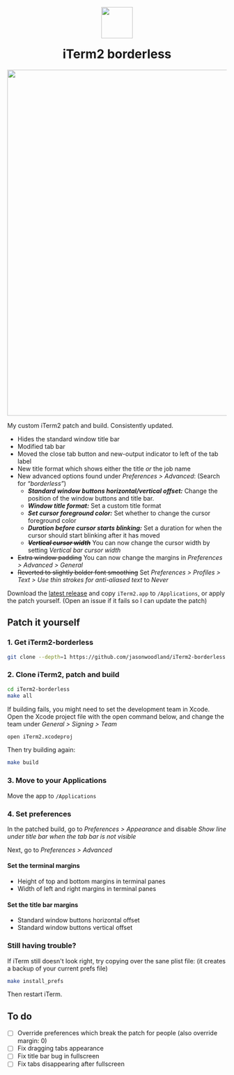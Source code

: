 <p align="center">
<img width="72" style="margin-bottom: -20px" src="https://github.com/jasonwoodland/iTerm2-borderless/blob/master/icons/AppIcon.png?raw=true">
</p>
<h1 align="center">iTerm2 borderless</h1>
<p align="center">
<img align="center" width="794" src="https://github.com/jasonwoodland/iTerm2-borderless/blob/master/Preview.png?raw=true">
</p>

My custom iTerm2 patch and build. Consistently updated.

* Hides the standard window title bar
* Modified tab bar
* Moved the close tab button and new-output indicator to left of the tab label
* New title format which shows either the title *or* the job name
* New advanced options found under *Preferences > Advanced*: (Search for *&ldquo;borderless&rdquo;*)
  * ***Standard window buttons horizontal/vertical offset:*** Change the position of the window buttons and title bar.
  * ***Window title format:*** Set a custom title format
  * ***Set cursor foreground color:*** Set whether to change the cursor foreground color
  * ***Duration before cursor starts blinking:*** Set a duration for when the cursor should start blinking after it has moved
  * ~~***Vertical cursor width***~~ You can now change the cursor width by setting *Vertical bar cursor width*
* ~~Extra window padding~~ You can now change the margins in *Preferences > Advanced > General*
* ~~Reverted to slightly bolder font smoothing~~ Set *Preferences > Profiles > Text > Use thin strokes for anti-aliased text* to *Never*

Download the [latest release](https://github.com/jasonwoodland/iTerm2-borderless/releases/latest) and copy `iTerm2.app` to `/Applications`, or apply the patch yourself. (Open an issue if it fails so I can update the patch)

## Patch it yourself

### 1. Get iTerm2-borderless

```sh
git clone --depth=1 https://github.com/jasonwoodland/iTerm2-borderless.git
```

### 2. Clone iTerm2, patch and build

```sh
cd iTerm2-borderless
make all
```

If building fails, you might need to set the development team in Xcode. Open the Xcode project file with the open command below, and change the team under *General > Signing > Team*

```sh
open iTerm2.xcodeproj
```

Then try building again:

```sh
make build
```

### 3. Move to your Applications

Move the app to `/Applications`

### 4. Set preferences

In the patched build, go to *Preferences > Appearance* and disable *Show line under title bar when the tab bar is not visible*

Next, go to *Preferences > Advanced*

#### Set the terminal margins

* Height of top and bottom margins in terminal panes
* Width of left and right margins in terminal panes

#### Set the title bar margins

* Standard window buttons horizontal offset
* Standard window buttons vertical offset

### Still having trouble?

If iTerm still doesn't look right, try copying over the sane plist file: (it creates a backup of your current prefs file)

```sh
make install_prefs
```

Then restart iTerm.

## To do

- [ ] Override preferences which break the patch for people (also override margin: 0)
- [ ] Fix dragging tabs appearance
- [ ] Fix title bar bug in fullscreen
- [ ] Fix tabs disappearing after fullscreen
